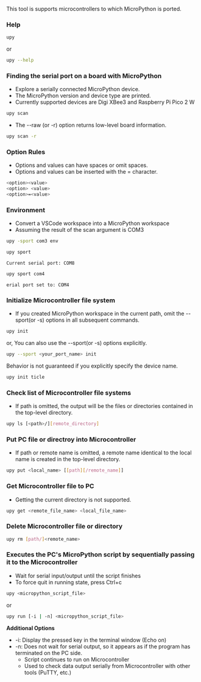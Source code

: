 This tool is supports microcontrollers to which MicroPython is ported.

### Help
```sh
upy
```
or
```sh
upy --help
```

### Finding the serial port on a board with MicroPython
- Explore a serially connected MicroPython device.
- The MicroPython version and device type are printed. 
- Currently supported devices are Digi XBee3 and Raspberry Pi Pico 2 W

```sh
upy scan
```

- The --raw (or -r) option returns low-level board information.
```sh
upy scan -r
```

### Option Rules
- Options and values can have spaces or omit spaces.
- Options and values can be inserted with the = character.

```sh
<option><value>  
<option> <value>
<option>=<value> 
```

### Environment
- Convert a VSCode workspace into a MicroPython workspace
- Assuming the result of the scan argument is COM3
```sh
upy -sport com3 env
```

```sh
upy sport
```
```out
Current serial port: COM8
```

```sh
upy sport com4
```
```
erial port set to: COM4
```

### Initialize Microcontroller file system
- If you created MicroPython workspace in the current path, omit the --sport(or -s) options in all subsequent commands.
```sh
upy init
```

or, You can also use the --sport(or -s) options explicitly.
```sh
upy --sport <your_port_name> init
```

Behavior is not guaranteed if you explicitly specify the device name.
```sh
upy init ticle
```

### Check list of Microcontroller file systems
- If path is omitted, the output will be the files or directories contained in the top-level directory.

```sh
upy ls [<path>/][remote_directory]
```

### Put PC file or directroy into Microcontroller
- If path or remote name is omitted, a remote name identical to the local name is created in the top-level directory.
```sh
upy put <local_name> [[path][/remote_name]]
```

### Get Microcontroller file to PC
- Getting the current directory is not supported.
```sh
upy get <remote_file_name> <local_file_name>
```

### Delete Microcontroller file or directory
```sh
upy rm [path/]<remote_name>
```

### Executes the PC's MicroPython script by sequentially passing it to the Microcontroller
- Wait for serial input/output until the script finishes  
- To force quit in running state, press Ctrl+c

```sh
upy <micropython_script_file>
```
or
```sh
upy run [-i | -n] <micropython_script_file>
```

**Additional Options**
- -i: Display the pressed key in the terminal window (Echo on)
- -n: Does not wait for serial output, so it appears as if the program has terminated on the PC side.
  - Script continues to run on Microcontroller
  - Used to check data output serially from Microcontroller with other tools (PuTTY, etc.)
